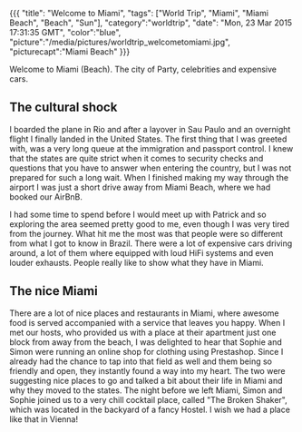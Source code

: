{{{
  "title": "Welcome to Miami",
  "tags": ["World Trip", "Miami", "Miami Beach", "Beach", "Sun"],
  "category":"worldtrip",
  "date": "Mon, 23 Mar 2015 17:31:35 GMT",
  "color":"blue",
  "picture":"/media/pictures/worldtrip_welcometomiami.jpg",
  "picturecapt":"Miami Beach"
}}}

Welcome to Miami (Beach). The city of Party, celebrities and expensive cars.
<!--more-->
## The cultural shock
I boarded the plane in Rio and after a layover in Sau Paulo and an overnight flight I finally landed in the United States. The first
thing that I was greeted with, was a very long queue at the immigration and passport control. I knew that the states are quite strict
when it comes to security checks and questions that you have to answer when entering the country, but I was not prepared for such a long
wait.
When I finished making my way through the airport I was just a short drive away from Miami Beach, where we had booked our AirBnB.

I had some time to spend before I would meet up with Patrick and so exploring the area seemed pretty good to me, even though I was very
tired from the journey. What hit me the most was that people were so different from what I got to know in Brazil. There were a lot of
expensive cars driving around, a lot of them where equipped with loud HiFi systems and even louder exhausts. People really like to show
what they have in Miami.

## The nice Miami
There are a lot of nice places and restaurants in Miami, where awesome food is served accompanied with a service that leaves you happy. When
I met our hosts, who provided us with a place at their apartment just one block from away from the beach, I was delighted to hear that Sophie and
Simon were running an online shop for clothing using Prestashop. Since I already had the chance to tap into that field as well and them being
so friendly and open, they instantly found a way into my heart. The two were suggesting nice places to go and talked a bit about their
life in Miami and why they moved to the states. The night before we left Miami, Simon and Sophie joined us to a very chill cocktail place,
called "The Broken Shaker", which was located in the backyard of a fancy Hostel. I wish we had a place like that in Vienna!


<!--gallery:media/pictures/welcometomiami-->

